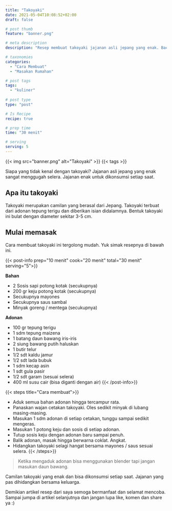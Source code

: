```yaml
---
title: "Takoyaki"
date: 2021-05-04T10:08:52+02:00
draft: false

# post thumb
feature: "banner.png"

# meta description
description: "Resep membuat takoyaki jajanan asli jepang yang enak. Baca selengkapnya disini."

# taxonomies
categories:
  - "Cara Membuat"
  - "Masakan Rumahan"

# post tags
tags:
  - "kuliner"
  
# post type
type: "post"

# Is Recipe
recipe: true

# prep time
time: "30 menit"

# serving
serving: 5
---
```


{{< img src="banner.png" alt="Takoyaki" >}}
{{< tags >}}

Siapa yang tidak kenal dengan takoyaki? Jajanan asli jepang yang enak sangat menggugah selera. Jajanan enak untuk dikonsumsi setiap saat.

## Apa itu takoyaki

Takoyaki merupakan camilan yang berasal dari Jepang. Takoyaki terbuat dari adonan tepung terigu dan diberikan isian didalamnya. Bentuk takoyaki ini bulat dengan diameter sekitar 3-5 cm.

## Mulai memasak

Cara membuat takoyaki ini tergolong mudah. Yuk simak resepnya di bawah ini.

{{< post-info prep="10 menit" cook="20 menit" total="30 menit" serving="5">}}

__Bahan__

-   2 Sosis sapi potong kotak (secukupnya)
-   200 gr keju potong kotak (secukupnya)
-   Secukupnya mayones
-   Secukupnya saus sambal
-   Minyak goreng / mentega (secukupnya)

__Adonan__

-   100 gr tepung terigu
-   1 sdm tepung maizena
-   1 batang daun bawang iris-iris
-   2 siung bawang putih haluskan
-   1 butir telur
-   1/2 sdt kaldu jamur
-   1/2 sdt lada bubuk
-   1 sdm kecap asin
-   1 sdt gula pasir
-   1/2 sdt garam (sesuai selera)
-   400 ml susu cair (bisa diganti dengan air)
{{< /post-info>}}

{{< steps title="Cara membuat">}}
- Aduk semua bahan adonan hingga tercampur rata.
- Panaskan wajan cetakan takoyaki. Oles sedikit minyak di lubang masing-masing.
- Masukan 1 sdm adonan di setiap cetakan, tunggu sampai sedikit mengeras.
- Masukan 1 potong keju dan sosis di setiap adonan.
- Tutup sosis keju dengan adonan baru sampai penuh.
- Balik adonan, masak hingga berwarna coklat. Angkat.
- Hidangkan takoyaki selagi hangat bersama mayones / saus sesuai selera.
{{< /steps>}}

> Ketika mengaduk adonan bisa menggunakan blender tapi jangan masukan daun bawang.

Camilan takoyaki yang enak dan bisa dikonsumsi setiap saat. Jajanan yang pas dihidangkan bersama keluarga.

Demikian artikel resep dari saya semoga bermanfaat dan selamat mencoba. Sampai jumpa di artikel selanjutnya dan jangan lupa like, komen dan share ya :)